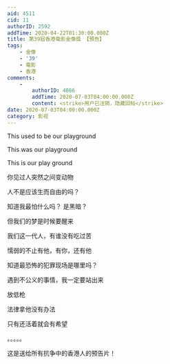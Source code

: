 ```yaml
---
aid: 4511
cid: 11
authorID: 2592
addTime: 2020-04-22T01:30:00.000Z
title: 第39屆香港電影金像獎 【預告】
tags:
    - 金像
    - '39'
    - 電影
    - 香港
comments:
    -
        authorID: 4866
        addTime: 2020-07-03T04:00:00.000Z
        content: <strike>用户已注销，隐藏回帖</strike>
date: 2020-07-03T04:00:00.000Z
category: 影视
---
```


This used to be our playground

This was our playground

This is our play ground

你见过人突然之间变动物

人不是应该生而自由的吗？

知道我最怕什么吗？ 是黑暗？

但我们的梦是时候要醒来

我们这一代人，有谁没有吃过苦

懦弱的不止有他，有你，还有他

知道最恐怖的犯罪现场是哪里吗？

遇到不公义的事情，我一定要站出来

放低枪

法律拿他没有办法

只有还活着就会有希望

。。。。。

这是送给所有抗争中的香港人的预告片！
